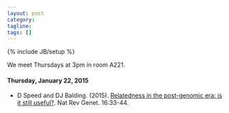 ```yaml
---
layout: post
category:
tagline: 
tags: []
---
```

{% include JB/setup %}

We meet Thursdays at 3pm in room A221. 

#### Thursday, January 22, 2015
*  D Speed and  DJ Balding. (2015). [Relatedness in the post-genomic era: is it still useful?](http://www.nature.com/nrg/journal/v16/n1/abs/nrg3821.html). Nat Rev Genet. 16:33-44. 

